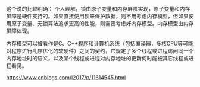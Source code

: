 这个说的比较明确：
个人理解，锁由原子变量和内存屏障实现，原子变量和内存屏障是硬件支持的。如果直接使用锁来保护数据，则不用考虑内存模型，但如果使用原子变量、无锁算法追求更高的性能，则需要考虑好内存模型。内存模型由内存屏障体现。

内存模型可以被看作是C、C++程序和计算机系统（包括编译器，多核CPU等可能对程序进行乱序优化的软硬件）之间的契约，它规定了多个线程或进程访问同一个内存地址时的语义，以及某个线程或进程对内存地址的更新何时能被其它线程或进程看见。



https://www.cnblogs.com/l2017/p/11614545.html